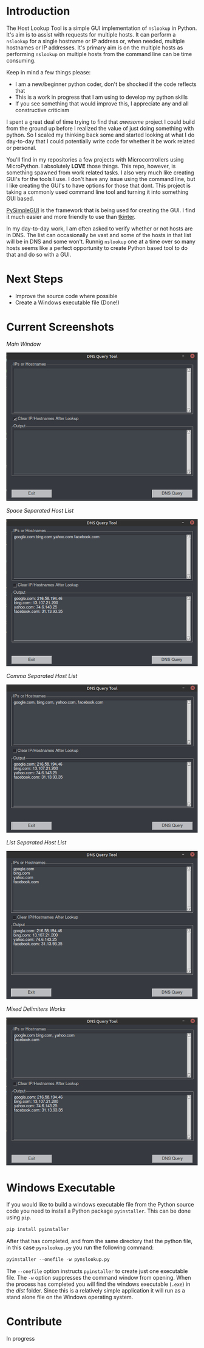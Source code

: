 # Introduction

The Host Lookup Tool is a simple GUI implementation of `nslookup` in Python. It's aim is to assist with requests for multiple hosts. It can perform a `nslookup` for a single hostname or IP address or, when needed, multiple hostnames or IP addresses. It's primary aim is on the multiple hosts as performing `nslookup` on multiple hosts from the command line can be time consuming.

Keep in mind a few things please:

- I am a new/beginner python coder, don't be shocked if the code reflects that
- This is a work in progress that I am using to develop my python skills
- If you see something that would improve this, I appreciate any and all constructive criticism

I spent a great deal of time trying to find that _awesome_ project I could build from the ground up before I realized the value of just doing something with python. So I scaled my thinking back some and started looking at what I do day-to-day that I could potentially write code for whether it be work related or personal.

You'll find in my repositories a few projects with Microcontrollers using MicroPython. I absolutely **LOVE** those things. This repo, however, is something spawned from work related tasks. I also very much like creating GUI's for the tools I use. I don't have any issue using the command line, but I like creating the GUI's to have options for those that dont. This project is taking a commonly used command line tool and turning it into something GUI based.

[PySimpleGUI](https://pysimplegui.readthedocs.io/) is the framework that is being used for creating the GUI. I find it much easier and more friendly to use than [tkinter](https://docs.python.org/3/library/tkinter.html).

In my day-to-day work, I am often asked to verify whether or not hosts are in DNS. The list can occasionally be vast and some of the hosts in that list will be in DNS and some won't. Runnig `nslookup` one at a time over so many hosts seems like a perfect opportunity to create Python based tool to do that and do so with a GUI.

# Next Steps

- Improve the source code where possible
- Create a Windows executable file (Done!)

# Current Screenshots

_Main Window_

![](images/pynslookup_main_window.png)

_Space Separated Host List_

![](images/pynslookup_space_separated.png)

_Comma Separated Host List_

![](images/pynslookup_comma_separated.png)

_List Separated Host List_

![](images/pynslookup_list_separated.png)

_Mixed Delimiters Works_

![](images/pynslookup_mixed_separated.png)

# Windows Executable

If you would like to build a windows executable file from the Python source code you need to install a Python package `pyinstaller`. This can be done using `pip`.

```python
pip install pyinstaller
```

After that has completed, and from the same directory that the python file, in this case `pynslookup.py` you run the following command:

```python
pyinstaller --onefile -w pynslookup.py
```

The `--onefile` option instructs `pyinstaller` to create just one executable file. The `-w` option suppresses the command window from opening. When the process has completed you will find the windows executable (`.exe`) in the _dist_ folder. Since this is a relatively simple application it will run as a stand alone file on the Windows operating system.

# Contribute

In progress
